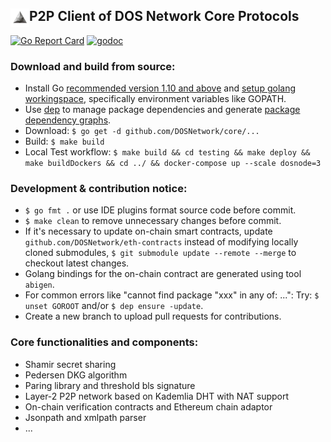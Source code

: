## <img align="left" width=30 src="media/logo-white.jpg"> P2P Client of DOS Network Core Protocols
[![Go Report Card](https://goreportcard.com/badge/github.com/DOSNetwork/core)](https://goreportcard.com/report/github.com/DOSNetwork/core)
[![godoc](https://godoc.org/github.com/DOSNetwork/core?status.svg)](https://godoc.org/github.com/DOSNetwork/core)


### Download and build from source:
- Install Go [recommended version 1.10 and above](https://blog.golang.org/go1.10) and [setup golang workingspace](https://golang.org/doc/install), specifically environment variables like GOPATH.
- Use [dep](https://golang.github.io/dep/docs/daily-dep.html#key-takeaways) to manage package dependencies and generate [package dependency graphs](//golang.github.io/dep/docs/daily-dep.html#visualizing-dependencies).
- Download: `$ go get -d github.com/DOSNetwork/core/...`
- Build: `$ make build`
- Local Test workflow: `$ make build && cd testing && make deploy && make buildDockers && cd ../ && docker-compose up --scale dosnode=3`    


### Development & contribution notice:	
- `$ go fmt .` or use IDE plugins format source code before commit.
- `$ make clean` to remove unnecessary changes before commit.
- If it's necessary to update on-chain smart contracts, update `github.com/DOSNetwork/eth-contracts` instead of modifying locally cloned submodules, `$ git submodule update --remote --merge` to checkout latest changes.
- Golang bindings for the on-chain contract are generated using tool `abigen`.
- For common errors like "cannot find package "xxx" in any of: ...": Try: `$ unset GOROOT` and/or `$ dep ensure -update`.
- Create a new branch to upload pull requests for contributions.


### Core functionalities and components:
- Shamir secret sharing 
- Pedersen DKG algorithm
- Paring library and threshold bls signature
- Layer-2 P2P network based on Kademlia DHT with NAT support
- On-chain verification contracts and Ethereum chain adaptor
- Jsonpath and xmlpath parser
- ...
